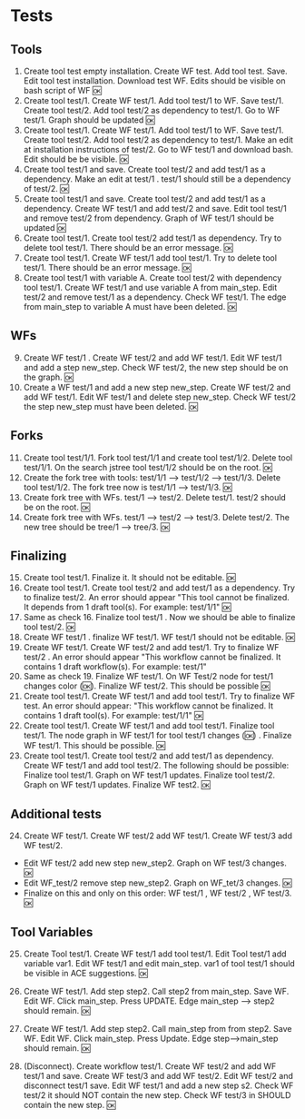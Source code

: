 
# Tests
## Tools 
1. Create tool test empty installation. Create WF test. Add tool test. Save. Edit tool test installation. Download test WF. Edits should be visible on bash script of WF 🆗  
2. Create tool test/1. Create WF test/1. Add tool test/1 to WF. Save test/1. Create tool test/2. Add tool test/2 as dependency to test/1. Go to WF test/1. Graph should be updated 🆗  
3. Create tool test/1. Create WF test/1. Add tool test/1 to WF. Save test/1. Create tool test/2. Add tool test/2 as dependency to test/1. Make an edit at installation instructions of test/2. Go to WF test/1 and download bash. Edit should be be visible. 🆗 
4. Create tool test/1 and save. Create tool test/2 and add test/1 as a dependency. Make an edit at test/1 . test/1 should still be a dependency of test/2. 🆗 
5. Create tool test/1 and save. Create tool test/2 and add test/1 as a dependency. Create WF test/1 and add test/2 and save. Edit tool test/1 and remove test/2 from dependency. Graph of WF test/1 should be updated 🆗 
6. Create tool test/1. Create tool test/2 add test/1 as dependency. Try to delete tool test/1. There should be an error message. 🆗 
7. Create tool test/1. Create WF test/1 add tool test/1. Try to delete tool test/1. There should be an error message. 🆗 
8. Create tool test/1 with variable A. Create tool test/2 with dependency tool test/1. Create WF test/1 and use variable A from main_step. Edit test/2 and remove test/1 as a dependency. Check WF test/1. The edge from main_step to variable A must have been deleted. 🆗 

## WFs
9. Create WF test/1 . Create WF test/2 and add WF test/1. Edit WF test/1 and add a step new_step. Check WF test/2, the new step should be on the graph. 🆗  
10. Create a WF test/1 and add a new step new_step. Create WF test/2 and add WF test/1. Edit WF test/1 and delete step new_step. Check WF test/2 the step new_step must have been deleted. 🆗 

## Forks
11. Create tool test/1/1. Fork tool test/1/1 and create tool test/1/2. Delete tool test/1/1. On the search jstree tool test/1/2 should be on the root. 🆗 
12. Create the fork tree with tools: test/1/1 --> test/1/2 --> test/1/3. Delete tool test/1/2. The fork tree now is test/1/1 --> test/1/3. 🆗 
13. Create fork tree with WFs. test/1 --> test/2. Delete test/1. test/2 should be on the root. 🆗 
14. Create fork tree with WFs. test/1 --> test/2 --> test/3. Delete test/2. The new tree should be tree/1 --> tree/3. 🆗 

## Finalizing
15. Create tool test/1. Finalize it. It should not be editable. 🆗 
16. Create tool test/1. Create tool test/2 and add test/1 as a dependency. Try to finalize test/2. An error should appear "This tool cannot be finalized. It depends from 1 draft tool(s). For example: test/1/1" 🆗 
17. Same as check 16. Finalize tool test/1 . Now we should be able to finalize tool test/2. 🆗 
18. Create WF test/1 . finalize WF test/1. WF test/1 should not be editable. 🆗 
19. Create WF test/1. Create WF test/2 and add test/1. Try to finalize WF test/2 . An error should appear "This workflow cannot be finalized. It contains 1 draft workflow(s). For example: test/1"
20. Same as check 19. Finalize WF test/1. On WF Test/2 node for test/1 changes color (🆗). Finalize WF test/2.  This should be possible 🆗 
21. Create tool test/1. Create WF test/1 and add tool test/1. Try to finalize WF test. An error should appear: "This workflow cannot be finalized. It contains 1 draft tool(s). For example: test/1/1" 🆗 
22. Create tool test/1. Create WF test/1 and add tool test/1. Finalize tool test/1. The node graph in WF test/1 for tool test/1 changes (🆗) . Finalize WF test/1. This should be possible. 🆗 
23. Create tool test/1. Create tool test/2 and add test/1 as dependency. Create WF test/1 and add tool  test/2.  The following should be possible: Finalize tool test/1. Graph on WF test/1 updates. Finalize tool test/2. Graph on WF test/1 updates. Finalize WF test2. 🆗  

## Additional tests
24. Create WF test/1. Create WF test/2 add WF test/1. Create WF test/3 add WF test/2. 
   * Edit WF test/2 add new step new_step2. Graph on WF test/3 changes. 🆗 
   * Edit WF_test/2 remove step new_step2. Graph on WF_tet/3 changes. 🆗 
   * Finalize on this and only on this order: WF test/1 , WF test/2 , WF test/3. 🆗 


## Tool Variables
25. Create Tool test/1. Create WF test/1 add tool test/1. Edit Tool test/1 add variable var1. Edit WF test/1 and edit main_step. var1 of tool test/1 should be visible in ACE suggestions. 🆗 

26. Create WF test/1. Add step step2. Call step2 from main_step. Save WF. Edit WF. Click main_step. Press UPDATE. Edge main_step --> step2 should remain. 🆗 
27. Create WF test/1. Add step step2. Call main_step from from step2. Save WF. Edit WF. Click main_step. Press Update. Edge step-->main_step should remain. 🆗 

28. (Disconnect). Create workflow test/1. Create WF test/2 and add WF test/1 and save. Create WF test/3 and add WF test/2. Edit WF test/2 and disconnect test/1 save. Edit WF test/1 and add a new step s2. Check WF test/2 it should NOT contain the new step. Check WF test/3 in SHOULD contain the new step. 🆗




